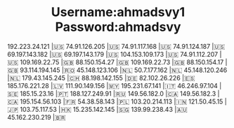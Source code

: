 <center><h1>
Username:ahmadsvy1
Password:ahmadsvy 
</h1></center>

192.223.24.121  |🇺🇸 
74.91.126.205	  |🇺🇸
74.91.117.168	  |🇺🇸
74.91.124.187   |🇺🇸
69.197.143.182  |🇺🇸
69.197.143.179  |🇺🇸
104.153.109.173	|🇺🇸
74.91.112.207	  |🇺🇸
109.169.22.75	  |🇬🇧
88.150.154.27   |🇬🇧
109.169.22.73	  |🇬🇧
88.150.154.17   |🇬🇧
93.114.194.145	|🇷🇴
45.148.123.106  |🇳🇱
50.7.177.162    |🇳🇱
45.148.120.246	|🇳🇱
179.43.145.245	|🇨🇭
88.198.142.155  |🇩🇪
82.102.26.226   |🇪🇸
185.176.221.28  |🇱🇻
111.90.149.156	|🇲🇾
195.231.67.141  |🇮🇹
46.246.97.104   |🇸🇪
185.15.23.16    |🇵🇹
188.127.249.91  |🇷🇺
149.56.182.0	  |🇨🇦
149.56.182.3    |🇨🇦
195.154.56.103  |🇫🇷
54.38.58.143    |🇵🇱
103.20.214.113  |🇮🇳
121.50.45.15	  |🇯🇵
103.75.117.53   |🇭🇰
15.235.142.145	|🇸🇬
139.99.238.43   |🇦🇺
45.162.230.219  |🇧🇷
